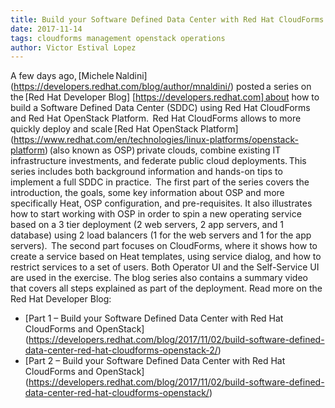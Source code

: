 ```yaml
---     
title: Build your Software Defined Data Center with Red Hat CloudForms and OpenStack 
date: 2017-11-14
tags: cloudforms management openstack operations
author: Victor Estival Lopez
---
```


A few days ago, [Michele Naldini] (<https://developers.redhat.com/blog/author/mnaldini/>) posted a series on the [Red Hat Developer Blog] [https://developers.redhat.com] about how to build a Software Defined Data Center (SDDC) using Red Hat CloudForms and Red Hat OpenStack Platform.  
Red Hat CloudForms allows to more quickly deploy and scale [Red Hat OpenStack Platform] (<https://www.redhat.com/en/technologies/linux-platforms/openstack-platform>) (also known as OSP) private clouds, combine existing IT infrastructure investments, and federate public cloud deployments. This series includes both background information and hands-on tips to implement a full SDDC in practice.  
The first part of the series covers the introduction, the goals, some key information about OSP and more specifically Heat, OSP configuration, and pre-requisites. It also illustrates how to start working with OSP in order to spin a new operating service based on a 3 tier deployment (2 web servers, 2 app servers, and 1 database) using 2 load balancers (1 for the web servers and 1 for the app servers).  
The second part focuses on CloudForms, where it shows how to create a service based on Heat templates, using service dialog, and how to restrict services to a set of users. Both Operator UI and the Self-Service UI are used in the exercise.
The blog series also contains a summary video that covers all steps explained as part of the deployment.
Read more on the Red Hat Developer Blog:

* [Part 1 – Build your Software Defined Data Center with Red Hat CloudForms and OpenStack] (<https://developers.redhat.com/blog/2017/11/02/build-software-defined-data-center-red-hat-cloudforms-openstack-2/>)
* [Part 2 – Build your Software Defined Data Center with Red Hat CloudForms and OpenStack] (<https://developers.redhat.com/blog/2017/11/02/build-software-defined-data-center-red-hat-cloudforms-openstack/>)
